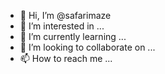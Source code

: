 - 👋 Hi, I’m @safarimaze
- 👀 I’m interested in ...
- 🌱 I’m currently learning ...
- 💞️ I’m looking to collaborate on ...
- 📫 How to reach me ...

<!---
safarimaze/safarimaze is a ✨ special ✨ repository because its `README.md` (this file) appears on your GitHub profile.
You can click the Preview link to take a look at your changes.
--->
